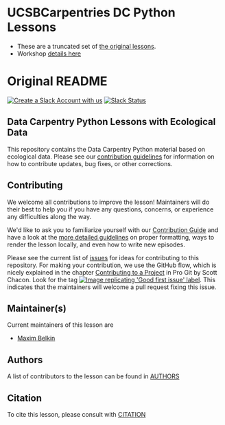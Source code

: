 # UCSBCarpentries DC Python Lessons

- These are a truncated set of [the original lessons](https://github.com/datacarpentry/python-ecology-lesson/issues).
- Workshop [details here](https://ucsbcarpentry.github.io/2021-02-18-ucsb-online/)

# Original README
[![Create a Slack Account with us][slack-account-icon]][slack-heroku]
[![Slack Status][slack-status-icon]][slack-status]

## Data Carpentry Python Lessons with Ecological Data

This repository contains the Data Carpentry Python material based on ecological
data. Please see our [contribution guidelines](CONTRIBUTING.md) for information
on how to contribute updates, bug fixes, or other corrections.

## Contributing

We welcome all contributions to improve the lesson! Maintainers will do their best to help you
if you have any questions, concerns, or experience any difficulties along the way.

We'd like to ask you to familiarize yourself with our [Contribution Guide](CONTRIBUTING.md)
and have a look at the [more detailed guidelines][lesson-example] on proper formatting,
ways to render the lesson locally, and even how to write new episodes.

Please see the current list of [issues][issues] for ideas for contributing to this
repository. For making your contribution, we use the GitHub flow, which is
nicely explained in the chapter [Contributing to a Project][contributing-to-a-project] in Pro Git
by Scott Chacon.
Look for the tag [![Image replicating 'Good first issue' label][gfi-label]][gfi].
This indicates that the maintainers will welcome a pull request fixing this issue.


## Maintainer(s)

Current maintainers of this lesson are

* [Maxim Belkin](maxim-belkin)

## Authors

A list of contributors to the lesson can be found in [AUTHORS](AUTHORS)

## Citation

To cite this lesson, please consult with [CITATION](CITATION)

[contributing-to-a-project]: http://git-scm.com/book/en/v2/GitHub-Contributing-to-a-Project
[gfi-label]: https://img.shields.io/badge/-good%20first%20issue-gold.svg
[gfi]: https://github.com/datacarpentry/python-ecology-lesson/labels/good%20first%20issue
[issues]: https://github.com/datacarpentry/python-ecology-lesson/issues
[lesson-example]: https://carpentries.github.io/lesson-example
[maxim-belkin]: https://github.com/maxim-belkin
[slack-account-icon]: https://img.shields.io/badge/Create_Slack_Account-The_Carpentries-071159.svg
[slack-heroku]: https://swc-slack-invite.herokuapp.com/
[slack-status-icon]: https://img.shields.io/badge/Slack_Channel-dc--ecology--py-E01563.svg
[slack-status]: https://swcarpentry.slack.com/messages/C9X44HCDS
